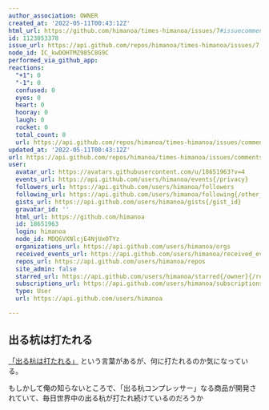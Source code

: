 ```yaml
---
author_association: OWNER
created_at: '2022-05-11T00:43:12Z'
html_url: https://github.com/himanoa/times-himanoa/issues/7#issuecomment-1123053378
id: 1123053378
issue_url: https://api.github.com/repos/himanoa/times-himanoa/issues/7
node_id: IC_kwDOHTMZ985C8G9C
performed_via_github_app: 
reactions:
  "+1": 0
  "-1": 0
  confused: 0
  eyes: 0
  heart: 0
  hooray: 0
  laugh: 0
  rocket: 0
  total_count: 0
  url: https://api.github.com/repos/himanoa/times-himanoa/issues/comments/1123053378/reactions
updated_at: '2022-05-11T00:43:12Z'
url: https://api.github.com/repos/himanoa/times-himanoa/issues/comments/1123053378
user:
  avatar_url: https://avatars.githubusercontent.com/u/18651963?v=4
  events_url: https://api.github.com/users/himanoa/events{/privacy}
  followers_url: https://api.github.com/users/himanoa/followers
  following_url: https://api.github.com/users/himanoa/following{/other_user}
  gists_url: https://api.github.com/users/himanoa/gists{/gist_id}
  gravatar_id: ''
  html_url: https://github.com/himanoa
  id: 18651963
  login: himanoa
  node_id: MDQ6VXNlcjE4NjUxOTYz
  organizations_url: https://api.github.com/users/himanoa/orgs
  received_events_url: https://api.github.com/users/himanoa/received_events
  repos_url: https://api.github.com/users/himanoa/repos
  site_admin: false
  starred_url: https://api.github.com/users/himanoa/starred{/owner}{/repo}
  subscriptions_url: https://api.github.com/users/himanoa/subscriptions
  type: User
  url: https://api.github.com/users/himanoa

---
```

## 出る杭は打たれる

[「出る杭は打たれる」](https://kotobank.jp/word/%E5%87%BA%E3%82%8B%E6%9D%AD%E3%81%AF%E6%89%93%E3%81%9F%E3%82%8C%E3%82%8B-577183) という言葉があるが、何に打たれるのか気になっている。

もしかして俺の知らないところで、「出る杭コンプレッサー」なる商品が開発されていて、毎日世界中の出る杭が打たれ続けているのだろうか